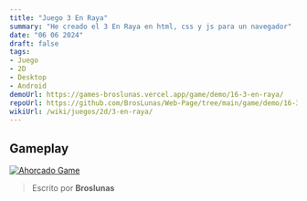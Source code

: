 ```yaml
---
title: "Juego 3 En Raya"
summary: "He creado el 3 En Raya en html, css y js para un navegador"
date: "06 06 2024"
draft: false
tags:
- Juego
- 2D
- Desktop
- Android
demoUrl: https://games-broslunas.vercel.app/game/demo/16-3-en-raya/
repoUrl: https://github.com/BrosLunas/Web-Page/tree/main/game/demo/16-3-en-raya/
wikiUrl: /wiki/juegos/2d/3-en-raya/
---
```


## Gameplay
[![Ahorcado Game](/img/games/3-en-raya.png)](/video/gameplay/3-en-raya.mp4)

> Escrito por **Broslunas**